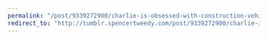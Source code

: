 ```yaml
---
permalink: "/post/9339272900/charlie-is-obsessed-with-construction-vehicles"
redirect_to: "http://tumblr.spencertweedy.com/post/9339272900/charlie-is-obsessed-with-construction-vehicles"
---
```

